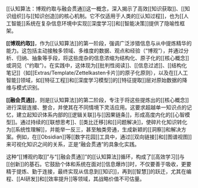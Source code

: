 [[认知算法：博观约取与融会贯通]]这一概念，深入揭示了高效[[知识获取]]、[[知识组织]]与[[知识创造]]的核心机制。它不仅适用于人类的[[认知过程]]，也为[[人工智能]]系统在复杂信息环境中实现[[深度学习]]和[[智能决策]]提供了隐喻性框架。

**[[博观约取]]**，作为[[认知算法]]的第一阶段，强调广泛涉猎信息与从中提炼精华的能力。这包括主动接触多领域、多维度的数据、观点和经验（“博观”），并通过分析、归纳、抽象等手段，将这些庞杂的信息浓缩为结构化、原子化的[[核心概念]]或洞见（“约取”）。在实践中，这体现为[[批判性阅读]]、[[信息过滤]]、[[结构化笔记]]（如[[Extras/Template/Zettelkasten卡片]]的原子化原则），以及在[[人工智能]]领域，如[[特征工程]]和[[深度学习模型]]的[[特征提取]]层对原始数据的降维与模式识别。

**[[融会贯通]]**，则是[[认知算法]]的第二阶段，专注于将这些提炼出的[[核心概念]]进行深层连接、整合，并使其在不同情境下灵活应用。这要求超越单一知识点的记忆，建立起知识体系内部的[[逻辑关联]]与[[因果链条]]，形成高度内化的[[心智模型]]。通过持续的[[联想思考]]、[[类比迁移]]和[[问题解决]]，使碎片化知识转化为[[系统性理解]]，并能举一反三，甚至触类旁通，生成新颖的[[洞察]]和解决方案。例如，在[[Obsidian]]等[[数字花园]]工具中，通过[[双向链接]]和[[图谱视图]]来可视化知识之间的关系，正是“融会贯通”的具象化实践。

这种“[[博观约取]]”与“[[融会贯通]]”的[[认知算法]]循环，构成了[[高效学习]]与[[创新]]的基石。它鼓励个体和系统在面对[[信息爆炸]]时，不仅要善于吸收，更要精于提炼、勤于连接，最终实现从信息到[[知识]]，再到[[智慧]]的跃迁，尤其在编程、[[AI研发]]和[[效率提升]]等领域，其战略价值不可估量。